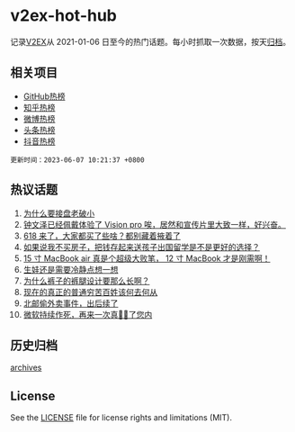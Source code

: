 # v2ex-hot-hub

 记录[V2EX](https://www.v2ex.com/)从 2021-01-06 日至今的热门话题。每小时抓取一次数据，按天[归档](archives)。
 
 ## 相关项目

- [GitHub热榜](https://github.com/lonnyzhang423/github-hot-hub)
- [知乎热榜](https://github.com/lonnyzhang423/zhihu-hot-hub)
- [微博热榜](https://github.com/lonnyzhang423/weibo-hot-hub)
- [头条热榜](https://github.com/lonnyzhang423/toutiao-hot-hub)
- [抖音热榜](https://github.com/lonnyzhang423/douyin-hot-hub)


 `更新时间：2023-06-07 10:21:37 +0800`

## 热议话题

1. [为什么要接盘老破小](https://www.v2ex.com/t/946215)
1. [钟文泽已经佩戴体验了 Vision pro 唉，居然和宣传片里大致一样，好兴奋。](https://www.v2ex.com/t/946308)
1. [618 来了，大家都买了些啥？都别藏着掖着了](https://www.v2ex.com/t/946299)
1. [如果说我不买房子，把钱存起来送孩子出国留学是不是更好的选择？](https://www.v2ex.com/t/946257)
1. [15 寸 MacBook air 真是个超级大败笔， 12 寸 MacBook 才是刚需啊！](https://www.v2ex.com/t/946284)
1. [生娃还是需要冷静点想一想](https://www.v2ex.com/t/946334)
1. [为什么裤子的裤腿设计要那么长啊？](https://www.v2ex.com/t/946197)
1. [现在的真正的普通穷苦百姓该何去何从](https://www.v2ex.com/t/946490)
1. [北邮偷外卖事件，出后续了](https://www.v2ex.com/t/946182)
1. [微软持续作死，再来一次真👋🏻了您内](https://www.v2ex.com/t/946180)

## 历史归档

[archives](archives)

## License

See the [LICENSE](LICENSE) file for license rights and limitations (MIT).

